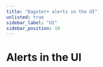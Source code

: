 ```yaml
---
title: "Dagster+ alerts in the UI"
unlisted: true
sidebar_label: "UI"
sidebar_position: 10
---
```


# Alerts in the UI
